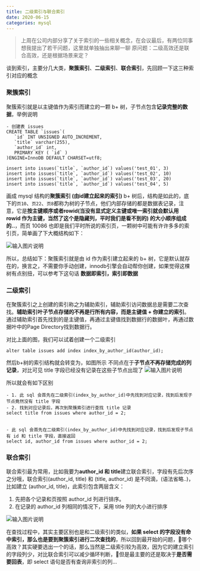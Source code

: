 ```yaml
---
title: 二级索引与联合索引
date: 2020-06-15
categories: mysql
---
```


> 上周在公司内部分享了关于索引的一些相关概念，在会议最后，有两位同事想我提出了若干问题，这里就单独抽出来聊一聊
> 原问题：二级高效还是联合高效，还是根据场景来定？

谈到索引，主要分几大类，**聚簇索引**、**二级索引**、**联合索引**，先回顾一下这三种索引对应的概念

### 聚簇索引
聚簇索引就是以主键值作为索引而建立的一颗 b+ 树，子节点包含**记录完整的数据**，举例说明
```
- 创建表 issues
CREATE TABLE `issues`(
   `id` INT UNSIGNED AUTO_INCREMENT,
   `title` varchar(255),
   `author_id` int,
   PRIMARY KEY ( `id` )
)ENGINE=InnoDB DEFAULT CHARSET=utf8;

insert into issues(`title`, `author_id`) values('test_01', 3)
insert into issues(`title`, `author_id`) values('test_02', 10)
insert into issues(`title`, `author_id`) values('test_03', 20)
insert into issues(`title`, `author_id`) values('test_04', 5)
```
画成 mysql 结构的**聚簇索引 (由id建立起来的索引)** b+ 树后，结构是如此的，底下的`页10`、`页22`、`页8`都称为树的子节点，他们内部存储的都是数据表记录，注意，它是**按主键顺序或者rowid(当没有显式定义主键或唯一索引就会默认用 rowid 作为主键，当然了这个是隐藏列，平时我们是看不到的) 的大小顺序组成的..**，而页 10086 也即是我们平时所说的索引页，一颗树中可能有许许多多的索引页，简单画了下大概结构如下：

![输入图片说明](/images/mysql_index/01.png)

所以，总结如下：聚簇索引就是由 id 作为索引建立起来的 b+ 树，它是默认就存在的，换言之，不需要你手动创建，innodb引擎会自动帮你创建，如果觉得这棵树有点别扭，可以参考下这句话 **数据即索引，索引即数据**


### 二级索引
在聚簇索引之上创建的索引称之为辅助索引，辅助索引访问数据总是需要二次查找。**辅助索引叶子节点存储的不再是行所有内容，而是主键值 + 你建立的索引**。通过辅助索引首先找到的是主键值，再通过主键值找到数据行的数据叶，再通过数据叶中的Page Directory找到数据行。

对比上面的图，我们可以试着创建一个二级索引
```
alter table issues add index index_by_author_id(author_id);
```

然后b+树的索引结构就会转变为，如图所示
不同点在于**子节点不再存储完成的列记录**，对比可见 title 字段已经没有记录在这些子节点出现了
![输入图片说明](/images/mysql_index/02.png)

所以就会有如下区别
```
- 1. 此 sql 会首先在二级索引(index_by_author_id)中先找到对应记录，找到后发现子节点竟然没有 title 字段
- 2. 找到对应记录后，再次到聚簇索引进行查找 title 记录
select title from issues where author_id = 2;


- 此 sql 会首先在二级索引(index_by_author_id)中先找到对应记录，找到后发现子节点有 id 和 title 字段，直接返回
select id, author_id from issues where author_id = 2;
```


### 联合索引
联合索引最为常用，比如我要为**author_id 和 title**建立联合索引，字段有先后次序之分哦，联合索引(author_id, title) 和 (title, author_id) 是不同滴，(语法省略..)，比如建立 (author_id, title)，此索引包含两层含义：
1. 先把各个记录和页按照 author_id 列进行排序。
2. 在记录的 author_id 列相同的情况下，采用 title 列的大小进行排序

![输入图片说明](/images/mysql_index/03.png)

在查找过程中，其实主要区别也是和二级索引的类似，**如果 select 的字段没有命中索引，那么也是要到聚簇索引进行二次查找的**，所以回到最开始的问题，哪个高效？其实硬要选出一个的话，那么当然是二级索引较为高效，因为它的建立索引的字段列少，对比联合索引可以减少循环判断，但是最主要的还是取决于**是否需要回表**，即 select 语句是否有查询非索引的列...


